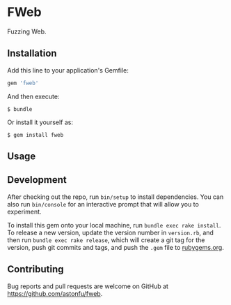 # FWeb

Fuzzing Web.

## Installation

Add this line to your application's Gemfile:

```ruby
gem 'fweb'
```

And then execute:

    $ bundle

Or install it yourself as:

    $ gem install fweb

## Usage



## Development

After checking out the repo, run `bin/setup` to install dependencies. You can also run `bin/console` for an interactive prompt that will allow you to experiment.

To install this gem onto your local machine, run `bundle exec rake install`. To release a new version, update the version number in `version.rb`, and then run `bundle exec rake release`, which will create a git tag for the version, push git commits and tags, and push the `.gem` file to [rubygems.org](https://rubygems.org).

## Contributing

Bug reports and pull requests are welcome on GitHub at https://github.com/astonfu/fweb.
